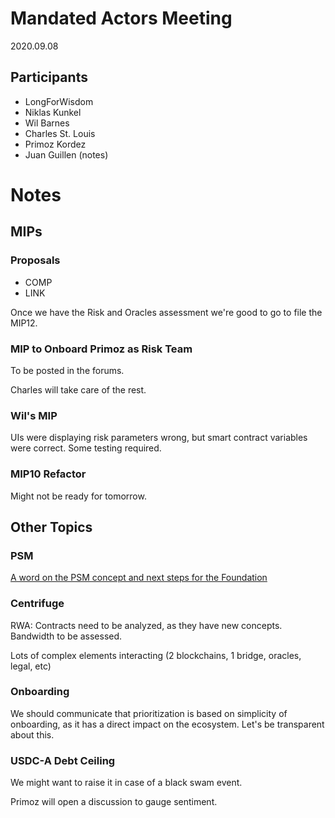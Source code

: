 # Mandated Actors Meeting

2020.09.08

## Participants

- LongForWisdom
- Niklas Kunkel
- Wil Barnes
- Charles St. Louis
- Primoz Kordez
- Juan Guillen (notes)

# Notes

## MIPs

### Proposals

- COMP
- LINK

Once we have the Risk and Oracles assessment we're good to go to file the MIP12.

### MIP to Onboard Primoz as Risk Team

To be posted in the forums.

Charles will take care of the rest.

### Wil's MIP

UIs were displaying risk parameters wrong, but smart contract variables were correct. Some testing required.

### MIP10 Refactor

Might not be ready for tomorrow.

## Other Topics

### PSM

[A word on the PSM concept and next steps for the Foundation](https://forum.makerdao.com/t/a-word-on-the-psm-concept-and-next-steps-for-the-foundation/3293/18)

### Centrifuge

RWA: Contracts need to be analyzed, as they have new concepts. Bandwidth to be assessed.

Lots of complex elements interacting (2 blockchains, 1 bridge, oracles, legal, etc)

### Onboarding

We should communicate that prioritization is based on simplicity of onboarding, as it has a direct impact on the ecosystem. Let's be transparent about this.

### USDC-A Debt Ceiling

We might want to raise it in case of a black swam event.

Primoz will open a discussion to gauge sentiment.
